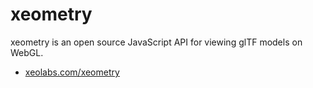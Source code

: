 # xeometry

xeometry is an open source JavaScript API for viewing glTF models on WebGL.

* [xeolabs.com/xeometry](xeolabs.com/xeometry)
